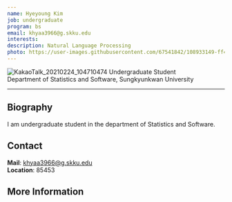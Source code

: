 ```yaml
---
name: Hyeyoung Kim
job: undergraduate
program: bs
email: khyaa3966@g.skku.edu
interests:
description: Natural Language Processing
photo: https://user-images.githubusercontent.com/67541842/108933149-ff435080-768d-11eb-87aa-fbb94f1b28bd.jpg
---
```


![KakaoTalk_20210224_104710474](https://user-images.githubusercontent.com/67541842/108933149-ff435080-768d-11eb-87aa-fbb94f1b28bd.jpg)
Undergraduate Student<br>Department of Statistics and Software, Sungkyunkwan University<br>

<hr>

## Biography
I am undergraduate student in the department of Statistics and Software.

## Contact
**Mail**:   khyaa3966@g.skku.edu<br>
**Location**: 85453

## More Information
